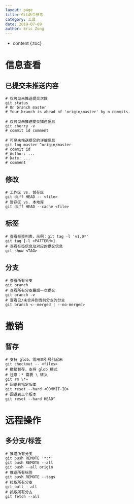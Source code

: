 ```yaml
---
layout: page
title: Git命令参考
category: 工具
date: 2019-07-09
author: Eric Zong
---
```


* content
{:toc}
# 信息查看

## 已提交未推送内容

```shell
# 仅可见未推送提交次数
git status
# On branch master
# Your branch is ahead of 'origin/master' by n commits.

# 仅可见未推送提交描述信息
git cherry -v
# commit id comment

# 可见未推送提交的详细信息
git log master ^origin/master
# commit id
# Author: ...
# Date: ...
# comment
```

## 修改

```shell
# 工作区 vs. 暂存区
git diff HEAD -- <file>
# 暂存区 vs. 本地库
git diff HEAD --cache <file>
```

## 标签

```shell
# 查看标签列表，示例：git tag -l 'v1.0*'
git tag [-l <PATTERN>]
# 查看标签信息及对应的提交信息
git show <TAG>
```

## 分支

```shell
# 查看所有分支
git branch
# 查看所有分支最后一次提交
git branch -v
# 查看已/未合并到当前分支的分支
git branch <--merged | --no-merged>
```

# 撤销

## 暂存

```shell
# 支持 glob，需用单引号引起来
git checkout -- <files>
# 撤销暂存，支持 glob 模式
# 注意：* 需要 \ 转义
git rm \*~
# 回退到指定版本
git reset --hard <COMMIT-ID>
# 回退到上个版本
git reset --hard HEAD^
```

# 远程操作

## 多分支/标签

```shell
# 推送所有分支
git push REMOTE '*:*'
git push REMOTE --all
git push --all origin
# 推送所有标签
git push REMOTE --tags
# 拉取所有分支
git pull --all
# 抓取所有分支
git fetch --all
```



